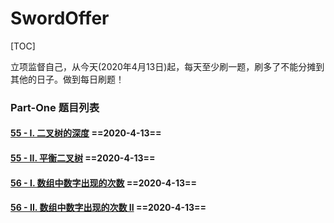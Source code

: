# SwordOffer

[TOC]

立项监督自己，从今天(2020年4月13日)起，每天至少刷一题，刷多了不能分摊到其他的日子。做到每日刷题！

### Part-One 题目列表

#### [55 - I. 二叉树的深度](https://leetcode-cn.com/problems/er-cha-shu-de-shen-du-lcof/) ==2020-4-13==

#### [55 - II. 平衡二叉树](https://leetcode-cn.com/problems/ping-heng-er-cha-shu-lcof/) ==2020-4-13==

#### [56 - I. 数组中数字出现的次数](https://leetcode-cn.com/problems/shu-zu-zhong-shu-zi-chu-xian-de-ci-shu-lcof/) ==2020-4-13==

#### [56 - II. 数组中数字出现的次数 II](https://leetcode-cn.com/problems/shu-zu-zhong-shu-zi-chu-xian-de-ci-shu-ii-lcof/) ==2020-4-13==

